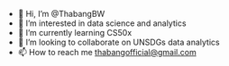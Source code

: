 - 👋 Hi, I’m @ThabangBW
- 👀 I’m interested in data science and analytics
- 🌱 I’m currently learning CS50x
- 💞️ I’m looking to collaborate on UNSDGs data analytics
- 📫 How to reach me thabangofficial@gmail.com

<!---
ThabangBW/ThabangBW is a ✨ special ✨ repository because its `README.md` (this file) appears on your GitHub profile.
You can click the Preview link to take a look at your changes.
--->
